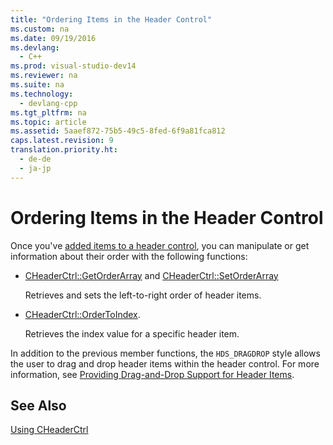 ```yaml
---
title: "Ordering Items in the Header Control"
ms.custom: na
ms.date: 09/19/2016
ms.devlang: 
  - C++
ms.prod: visual-studio-dev14
ms.reviewer: na
ms.suite: na
ms.technology: 
  - devlang-cpp
ms.tgt_pltfrm: na
ms.topic: article
ms.assetid: 5aaef872-75b5-49c5-8fed-6f9a81fca812
caps.latest.revision: 9
translation.priority.ht: 
  - de-de
  - ja-jp
---
```

# Ordering Items in the Header Control
Once you've [added items to a header control](../vs140/Adding-Items-to-the-Header-Control.md), you can manipulate or get information about their order with the following functions:  
  
-   [CHeaderCtrl::GetOrderArray](../vs140/CHeaderCtrl--GetOrderArray.md) and [CHeaderCtrl::SetOrderArray](../vs140/CHeaderCtrl--SetOrderArray.md)  
  
     Retrieves and sets the left-to-right order of header items.  
  
-   [CHeaderCtrl::OrderToIndex](../vs140/CHeaderCtrl--OrderToIndex.md).  
  
     Retrieves the index value for a specific header item.  
  
 In addition to the previous member functions, the `HDS_DRAGDROP` style allows the user to drag and drop header items within the header control. For more information, see [Providing Drag-and-Drop Support for Header Items](../vs140/Providing-Drag-and-Drop-Support-for-Header-Items.md).  
  
## See Also  
 [Using CHeaderCtrl](../vs140/Using-CHeaderCtrl.md)